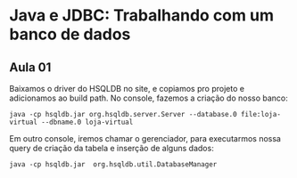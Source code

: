 # Java e JDBC: Trabalhando com um banco de dados

## Aula 01

Baixamos o driver do HSQLDB no site, e copiamos pro projeto e adicionamos ao build path.
No console, fazemos a criação do nosso banco:

``java -cp hsqldb.jar org.hsqldb.server.Server --database.0 file:loja-virtual --dbname.0 loja-virtual``

Em outro console, iremos chamar o gerenciador, para executarmos nossa query de criação da tabela e inserção de alguns dados:

``java -cp hsqldb.jar  org.hsqldb.util.DatabaseManager``

